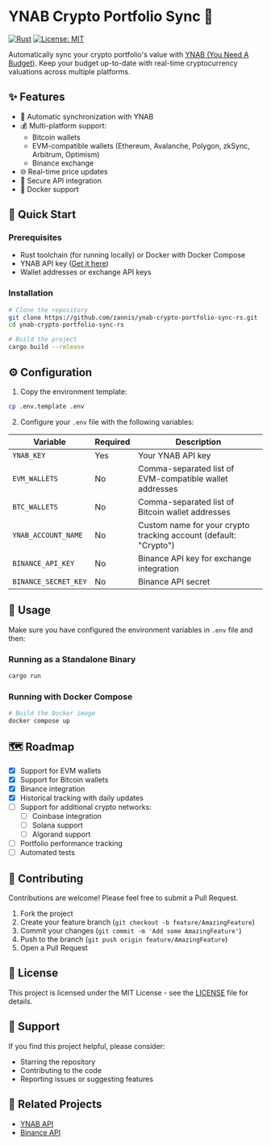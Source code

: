 # YNAB Crypto Portfolio Sync 🚀

[![Rust](https://github.com/zannis/ynab-crypto-portfolio-sync-rs/actions/workflows/rust.yml/badge.svg)](https://github.com/zannis/ynab-crypto-portfolio-sync-rs/actions/workflows/rust.yml)
[![License: MIT](https://img.shields.io/badge/License-MIT-yellow.svg)](https://opensource.org/licenses/MIT)

Automatically sync your crypto portfolio's value with [YNAB (You Need A Budget)](https://www.youneedabudget.com/). Keep
your budget up-to-date with real-time cryptocurrency valuations across multiple platforms.

## ✨ Features

- 🔄 Automatic synchronization with YNAB
- 💰 Multi-platform support:
    - Bitcoin wallets
    - EVM-compatible wallets (Ethereum, Avalanche, Polygon, zkSync, Arbitrum, Optimism)
    - Binance exchange
- 🌐 Real-time price updates
- 🔐 Secure API integration
- 🐳 Docker support

## 🚀 Quick Start

### Prerequisites

- Rust toolchain (for running locally) or Docker with Docker Compose
- YNAB API key ([Get it here](https://app.youneedabudget.com/settings/developer))
- Wallet addresses or exchange API keys

### Installation

```bash
# Clone the repository
git clone https://github.com/zannis/ynab-crypto-portfolio-sync-rs.git
cd ynab-crypto-portfolio-sync-rs

# Build the project
cargo build --release
```

## ⚙️ Configuration

1. Copy the environment template:

```bash
cp .env.template .env
```

2. Configure your `.env` file with the following variables:

| Variable             | Required | Description                                                      |
|----------------------|----------|------------------------------------------------------------------|
| `YNAB_KEY`           | Yes      | Your YNAB API key                                                |
| `EVM_WALLETS`        | No       | Comma-separated list of EVM-compatible wallet addresses          |
| `BTC_WALLETS`        | No       | Comma-separated list of Bitcoin wallet addresses                 |
| `YNAB_ACCOUNT_NAME`  | No       | Custom name for your crypto tracking account (default: "Crypto") |
| `BINANCE_API_KEY`    | No       | Binance API key for exchange integration                         |
| `BINANCE_SECRET_KEY` | No       | Binance API secret                                               |

## 🔧 Usage

Make sure you have configured the environment variables in `.env` file and then:

### Running as a Standalone Binary

```bash
cargo run
```

### Running with Docker Compose

```bash
# Build the Docker image
docker compose up
```

## 🗺️ Roadmap

- [x] Support for EVM wallets
- [x] Support for Bitcoin wallets
- [x] Binance integration
- [x] Historical tracking with daily updates
- [ ] Support for additional crypto networks:
    - [ ] Coinbase integration
    - [ ] Solana support
    - [ ] Algorand support
- [ ] Portfolio performance tracking
- [ ] Automated tests

## 🤝 Contributing

Contributions are welcome! Please feel free to submit a Pull Request.

1. Fork the project
2. Create your feature branch (`git checkout -b feature/AmazingFeature`)
3. Commit your changes (`git commit -m 'Add some AmazingFeature'`)
4. Push to the branch (`git push origin feature/AmazingFeature`)
5. Open a Pull Request

## 📝 License

This project is licensed under the MIT License - see the [LICENSE](LICENSE) file for details.

## 💖 Support

If you find this project helpful, please consider:

- Starring the repository
- Contributing to the code
- Reporting issues or suggesting features

## 🔗 Related Projects

- [YNAB API](https://api.youneedabudget.com/)
- [Binance API](https://binance-docs.github.io/apidocs/)

```